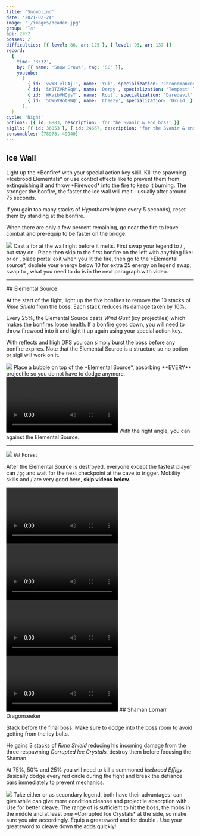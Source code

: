 ```yaml
---
title: 'Snowblind'
date: '2021-02-24'
image: './images/header.jpg'
group: 'T4'
api: 2952
bosses: 2
difficulties: [{ level: 86, ar: 125 }, { level: 93, ar: 137 }]
record:
  {
    time: '3:32',
    by: [{ name: 'Snow Crows', tag: 'SC' }],
    youtube:
      [
        { id: 'vvW8-vlCAjI', name: 'Yui', specialization: 'Chronomancer' },
        { id: '5rJTZVRhEqQ', name: 'Derpy', specialization: 'Tempest' },
        { id: 'WKvibVHOjsY', name: 'Roul', specialization: 'Daredevil' },
        { id: '5OW6VHot8WQ', name: 'Cheezy', specialization: 'Druid' },
      ],
  }
cycle: 'Night'
potions: [{ id: 8883, description: 'for the Svanir & end boss' }]
sigils: [{ id: 36053 }, { id: 24667, description: 'for the Svanir & end boss' }]
consumables: [78978, 49940]
---
```


## Ice Wall <Item id="8883" disableText/><Item id="24667" disableText/>

<Grid>
<GridItem sm="8">
Light up the *Bonfire* with your special action key skill. Kill the spawning *Icebrood Elementals* or use control effects like <Control name="Pull"/> to prevent them from extinguishing it and throw *Firewood* into the fire to keep it burning. The stronger the bonfire, the faster the ice wall will melt - usually after around 75 seconds.

If you gain too many stacks of *Hypothermia* (one every 5 seconds), reset them by standing at the bonfire.

When there are only a few percent remaining, go near the fire to leave combat and pre-equip <Item id="49940"/> to be faster on the bridge.
</GridItem>

<GridItem sm="4">
<Image src="./images/the_start_area.jpg" caption="The start area"/>
</GridItem>
</Grid>

<Tabs>
<Tab specialization="Weaver">
Cast a <Skill name="Conjure Fiery Greatsword"/> for <Specialization name="Renegade"/> at the wall right before it melts.
</Tab>

<Tab specialization="Renegade">
First swap your legend to <Skill name="Legendary Centaur Stance"/> / <Skill name="Legendary Renegade Stance"/>, but stay on <Skill name="Legendary Renegade Stance" disableText/>. Place <Item id="78978"/> then  skip to the first bonfire on the left with anything like: <Skill name="Conjure Fiery Greatsword"/> or <Item id="49940"/> or <Item id="85244"/>, place portal exit when you lit the fire, then go to the *Elemental source*, deplete your energy below 10 for extra 25 energy on legend swap, swap to <Skill name="Legendary Centaur Stance"/>, what you need to do is in the next paragraph with video.
</Tab>
</Tabs>

---

<Grid>
<GridItem sm="6">
## Elemental Source

At the start of the fight, light up the five bonfires to remove the 10 stacks of *Rime Shield* from the boss. Each stack reduces its damage taken by 10%.

Every 25%, the Elemental Source casts *Wind Gust* (icy projectiles) which makes the bonfires loose health. If a bonfire goes down, you will need to throw firewood into it and light it up again using your special action key.

With reflects and high DPS you can simply burst the boss before any bonfire expires. Note that the Elemental Source is a structure so no potion or sigil will work on it.
</GridItem>

<GridItem sm="6">
<Image src="./images/the_elemental_source.jpg" caption="The Elemental Source"/>
</GridItem>

<GridItem sm="12">
<Tabs>
<Tab specialization="Renegade">
Place a bubble on top of the *Elemental Source*, absorbing **EVERY** projectile so you do not have to dodge anymore.

<Video title="Renegade bubble" youtube="ORcJL1p1pN8"/>
</Tab>

<Tab specialization="Weaver">
With the right angle, you can <Skill id="5697"/> against the Elemental Source.
</Tab>
</Tabs>
</GridItem>
</Grid>

---

<Grid>
<GridItem sm="5">
<Image src="./images/the_icy_forest.jpg" caption="The icy forest"/>
</GridItem>

<GridItem sm="7">
## Forest <Item id="8883" disableText/><Item id="24667" disableText/>

After the Elemental Source is destroyed, everyone except the fastest player can `/gg` and wait for the next checkpoint at the cave to trigger. Mobility skills and <Item id="85244"/> / <Item id="49940"/> are very good here, **skip videos below**.
</GridItem>

<GridItem sm="12">
<Tabs>
<Tab specialization="Soulbeast">
<Video title="Ranger skip" timestamp="100" youtube="3Zc_ZJqPD0s"/>
</Tab>

<Tab specialization="Berserker">
<Video title="Warrior skip" timestamp="21" youtube="29qQ2xU1YHk"/>
</Tab>

<Tab specialization="Guardian">
<Video title="Guardian skip" timestamp="258" youtube="MmJTsOhdQeo"/>
</Tab>

<Tab specialization="Daredevil">
<Video title="Thief skip" timestamp="125" youtube="Alpgs_GaZV0"/>
</Tab>
</Tabs>
</GridItem>
</Grid>

<Grid>
<GridItem sm="8">
## Shaman Lornarr Dragonseeker <Item id="8883" disableText/><Item id="24667" disableText/>

Stack <Boon name="Might"/> before the final boss. Make sure to dodge into the boss room to avoid getting <Condition name="Chilled"/> from the icy bolts.

He gains 3 stacks of *Rime Shield* reducing his incoming damage from the three respawning *Corrupted Ice Crystals*, destroy them before focusing the Shaman.

At 75%, 50% and 25% you will need to kill a summoned *Icebrood Effigy*. Basically dodge every red circle during the fight and break the defiance bars immediately to prevent mechanics.

<Image src="./images/shaman_lornarr_dragonseeker.jpg" caption="Shaman Lornarr Dragonseekers cave"/>
</GridItem>

<GridItem sm="4">
<Tabs>
<Tab specialization="Renegade">
Take either <Skill name="Legendary Dwarf Stance"/> or <Skill name="Legendary Centaur Stance"/> as secondary legend, both have their advantages. <Skill name="Legendary Dwarf Stance" disableText/> can give <Boon name="Stability"/> while <Skill name="Legendary Centaur Stance" disableText/> can give more condition cleanse and projectile absorption with <Skill name="Protective solace"/>.
</Tab>
</Tabs>

<Tabs>
<Tab specialization="Tempest">
Use <Specialization name="Tempest"/> <Skill id="22572"/> for better cleave. The range of <Skill id="22572"/> is sufficient to hit the boss, the mobs in the middle and at least one *Corrupted Ice Crystals* at the side, so make sure you aim accordingly.
</Tab>

<Tab specialization="Berserker">
Equip a greatsword and <Skill name="blood reckoning"/> for double <Skill name="arc divider"/>. Use your greatsword to cleave down the adds quickly!
</Tab>
</Tabs>
</GridItem>
</Grid>
